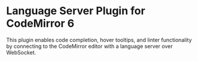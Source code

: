 # Language Server Plugin for CodeMirror 6

This plugin enables code completion, hover tooltips, and linter functionality by connecting to the CodeMirror editor with a language server over WebSocket.
